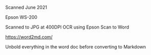 
Scanned June 2021 

Epson WS-200

Scanned to JPG at 400DPI
OCR using Epson Scan to Word

https://word2md.com/

Unbold everything in the word doc before converting to Markdown


